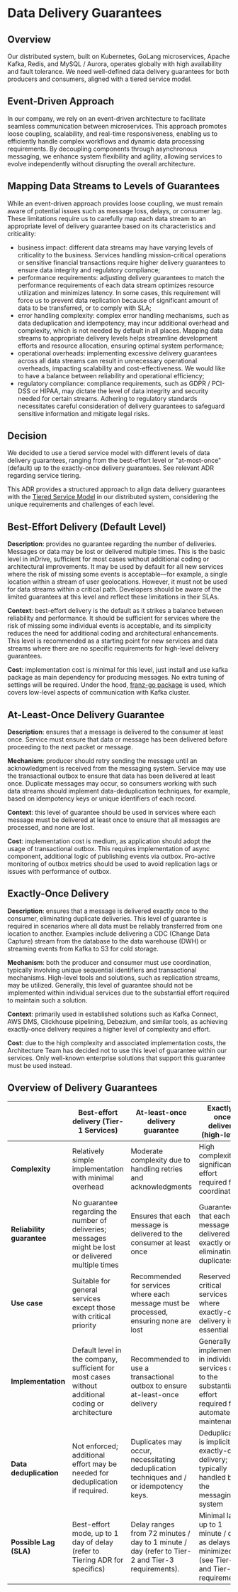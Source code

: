 # Data Delivery Guarantees


## Overview

Our distributed system, built on Kubernetes, GoLang microservices, Apache Kafka, Redis, and MySQL / Aurora, operates globally with high availability and fault tolerance. We need well-defined data delivery guarantees for both producers and consumers, aligned with a tiered service model.


## Event-Driven Approach

In our company, we rely on an event-driven architecture to facilitate seamless communication between microservices. This approach promotes loose coupling, scalability, and real-time responsiveness, enabling us to efficiently handle complex workflows and dynamic data processing requirements. By decoupling components through asynchronous messaging, we enhance system flexibility and agility, allowing services to evolve independently without disrupting the overall architecture.


## Mapping Data Streams to Levels of Guarantees

While an event-driven approach provides loose coupling, we must remain aware of potential issues such as message loss, delays, or consumer lag. These limitations require us to carefully map each data stream to an appropriate level of delivery guarantee based on its characteristics and criticality:

* business impact: different data streams may have varying levels of criticality to the business. Services handling
  mission-critical operations or sensitive financial transactions require higher delivery guarantees to ensure data integrity and regulatory compliance;
* performance requirements: adjusting delivery guarantees to match the performance requirements of each data stream
  optimizes resource utilization and minimizes latency. In some cases, this requirement will force us to prevent
  data replication because of significant amount of data to be transferred, or to comply with SLA;
* error handling complexity: complex error handling mechanisms, such as data deduplication and idempotency, may incur additional overhead and complexity, which is not needed by default in all places. Mapping data streams to appropriate
  delivery levels helps streamline development efforts and resource allocation, ensuring optimal system performance;
* operational overheads: implementing excessive delivery guarantees across all data streams can result in unnecessary
  operational overheads, impacting scalability and cost-effectiveness. We would like to have a balance between
  reliability and operational efficiency;
* regulatory compliance: compliance requirements, such as GDPR / PCI-DSS or HIPAA, may dictate the level of data integrity
  and security needed for certain streams. Adhering to regulatory standards necessitates careful consideration of
  delivery guarantees to safeguard sensitive information and mitigate legal risks.


## Decision

We decided to use a tiered service model with different levels of data delivery guarantees, ranging from the best-effort
level or "at-most-once" (default) up to the exactly-once delivery guarantees. See relevant ADR regarding service tiering.

This ADR provides a structured approach to align data delivery guarantees with the [Tiered Service Model](./service-tiering.md) in our distributed system, considering the unique requirements and challenges of each level.


## Best-Effort Delivery (Default Level)

**Description**: provides no guarantee regarding the number of deliveries. Messages or data may be lost or delivered multiple times. This is the basic level in inDrive, sufficient for most cases without additional coding or architectural improvements. It may be used by default for all new services where the risk of missing some events is acceptable—for example, a single location within a stream of user geolocations. However, it must not be used for data streams within a critical path. Developers should be aware of the limited guarantees at this level and reflect these limitations in their SLAs.

**Context**: best-effort delivery is the default as it strikes a balance between reliability and performance. It should be sufficient for services where the risk of missing some individual events is acceptable, and its simplicity reduces the need for additional coding and architectural enhancements. This level is recommended as a starting point for new services and data streams where there are no specific requirements for high-level delivery guarantees.

**Cost**: implementation cost is minimal for this level, just install and use kafka package as main dependency for producing messages. No extra tuning of settings will be required. Under the hood, [franz-go package](https://github.com/twmb/franz-go) is used, which covers low-level aspects of communication with Kafka cluster.


## At-Least-Once Delivery Guarantee

**Description**: ensures that a message is delivered to the consumer at least once. Service must ensure that data or
message has been delivered before proceeding to the next packet or message.

**Mechanism**: producer should retry sending the message until an acknowledgment is received from the messaging system.
Service may use the transactional outbox to ensure that data has been delivered at least once. Duplicate messages may occur, so consumers working with such data streams should implement data-deduplication techniques, for example, based on idempotency keys or unique identifiers of
each record.

**Context**: this level of guarantee should be used in services where each message must be delivered at least once to
ensure that all messages are processed, and none are lost.

**Cost**: implementation cost is medium, as application should adopt the usage of transactional outbox. This requires
implementation of async component, additional logic of publishing events via outbox. Pro-active monitoring of outbox
metrics should be used to avoid replication lags or issues with performance of outbox.


## Exactly-Once Delivery

**Description**: ensures that a message is delivered exactly once to the consumer, eliminating duplicate deliveries. This level of guarantee is required in scenarios where all data must be reliably transferred from one location to another. Examples include delivering a CDC (Change Data Capture) stream from the database to the data warehouse (DWH) or streaming events from Kafka to S3 for cold storage.

**Mechanism**: both the producer and consumer must use coordination, typically involving unique sequential identifiers and transactional mechanisms. High-level tools and solutions, such as replication streams, may be utilized. Generally, this level of guarantee should not be implemented within individual services due to the substantial effort required to maintain such a solution.

**Context**: primarily used in established solutions such as Kafka Connect, AWS DMS, Clickhouse pipelining, Debezium, and similar tools, as achieving exactly-once delivery requires a higher level of complexity and effort.

**Cost**: due to the high complexity and associated implementation costs, the Architecture Team has decided not to use this level of guarantee within our services. Only well-known enterprise solutions that support this guarantee must be used instead.


## Overview of Delivery Guarantees

|                           | Best-effort delivery (Tier-1 Services)                                                              | At-least-once delivery guarantee                                                                | Exactly-once delivery (high-level)                                                                                |
|---------------------------|-----------------------------------------------------------------------------------------------------|-------------------------------------------------------------------------------------------------|-------------------------------------------------------------------------------------------------------------------|
| **Complexity**            | Relatively simple implementation with minimal overhead                                              | Moderate complexity due to handling retries and acknowledgments                                 | High complexity; significant effort required for coordination                                                     |
| **Reliability guarantee** | No guarantee regarding the number of deliveries; messages might be lost or delivered multiple times | Ensures that each message is delivered to the consumer at least once                            | Guarantees that each message is delivered exactly once, eliminating duplicates                                    |
| **Use case**              | Suitable for general services except those with critical priority                                   | Recommended for services where each message must be processed, ensuring none are lost           | Reserved for critical services where exactly-once delivery is essential                                           |
| **Implementation**        | Default level in the company, sufficient for most cases without additional coding or architecture   | Recommended to use a transactional outbox to ensure at-least-once delivery                      | Generally not implemented in individual services due to the substantial effort required for automated maintenance |
| **Data deduplication**    | Not enforced; additional effort may be needed for deduplication if required.                        | Duplicates may occur, necessitating deduplication techniques and / or idempotency keys.         | Deduplication is implicit in exactly-once delivery; typically handled by the messaging system                     |
| **Possible Lag (SLA)**    | Best-effort mode, up to 1 day of delay (refer to Tiering ADR for specifics)                         | Delay ranges from 72 minutes / day to 1 minute / day (refer to Tier-2 and Tier-3 requirements). | Minimal lag, up to 1 minute / day, as delays are minimized (see Tier-3 and Tier-4 requirements)                   |
